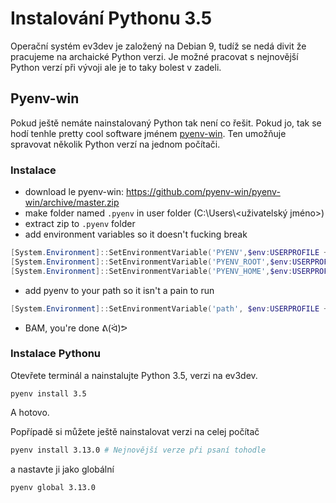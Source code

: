 # Instalování Pythonu 3.5

Operační systém ev3dev je založený na Debian 9, tudíž se nedá divit že pracujeme na archaické Python verzi. Je možné pracovat s nejnovější Python verzí při vývoji ale je to taky bolest v zadeli.

## Pyenv-win

Pokud ještě nemáte nainstalovaný Python tak není co řešit. Pokud jo, tak se hodí tenhle pretty cool software jménem [pyenv-win](https://github.com/pyenv-win/pyenv-win). Ten umožňuje spravovat několik Python verzí na jednom počítači.


### Instalace
- download le pyenv-win: https://github.com/pyenv-win/pyenv-win/archive/master.zip
- make folder named `.pyenv` in user folder (C:\Users\\<uživatelský jméno>)
- extract zip to `.pyenv` folder
- add environment variables so it doesn't fucking break
```powershell
[System.Environment]::SetEnvironmentVariable('PYENV',$env:USERPROFILE + "\.pyenv\pyenv-win\","User")
[System.Environment]::SetEnvironmentVariable('PYENV_ROOT',$env:USERPROFILE + "\.pyenv\pyenv-win\","User")
[System.Environment]::SetEnvironmentVariable('PYENV_HOME',$env:USERPROFILE + "\.pyenv\pyenv-win\","User")
```

- add pyenv to your path so it isn't a pain to run
```powershell
[System.Environment]::SetEnvironmentVariable('path', $env:USERPROFILE + "\.pyenv\pyenv-win\bin;" + $env:USERPROFILE + "\.pyenv\pyenv-win\shims;" + [System.Environment]::GetEnvironmentVariable('path', "User"),"User")
```
- BAM, you're done ᕕ(ᐛ)ᕗ


### Instalace Pythonu

Otevřete terminál a nainstalujte Python 3.5, verzi na ev3dev.

```
pyenv install 3.5
```

A hotovo.

Popřípadě si můžete ještě nainstalovat verzi na celej počítač

```bash
pyenv install 3.13.0 # Nejnovější verze při psaní tohodle
```

a nastavte ji jako globální

```
pyenv global 3.13.0
```

